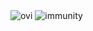 <img src="https://github-readme-stats.vercel.app/api/top-langs?username=50sacinmysocidgaf&show_icons=true&locale=en&layout=compact&theme=chartreuse-dark" alt="ovi" />
<img src="https://img.shields.io/twitter/follow/immunity?logo=twitter&style=for-the-badge" alt="immunity" />

